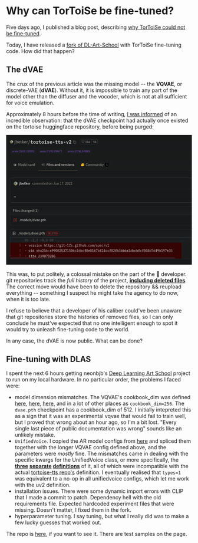 # Why can TorToiSe be fine-tuned?


Five days ago, I published a blog post, describing [why TorToiSe could not be fine-tuned](https://152334h.github.io/blog/tortoise-fine-tuning/).

Today, I have released a [fork of DL-Art-School](https://github.com/152334H/DL-Art-School) with TorToiSe fine-tuning code. How did that happen?

<!--more-->

## The dVAE
The crux of the previous article was the missing model -- the **VQVAE**, or discrete-VAE (**dVAE**). Without it, it is impossible to train any part of the model other than the diffuser and the vocoder, which is not at all sufficient for voice emulation.

Approximately 8 hours before the time of writing, [I was informed](https://github.com/152334H/152334H.github.io/discussions/4#discussioncomment-4987081) of an incredible observation: that the dVAE checkpoint had actually once existed on the tortoise huggingface repository, before being purged:

![](./Screenshot_2023-02-16_11-27-28.png)

This was, to put politely, a colossal mistake on the part of the :turtle: developer. git repositories track the _full history_ of the project, [**including deleted files**](https://huggingface.co/jbetker/tortoise-tts-v2/blob/301bf480e8e89caa694a58a3144d218f7d583fb0/.models/dvae.pth). The correct move would have been to delete the repository && reupload everything -- something I suspect he might take the agency to do now, when it is too late.

I refuse to believe that a developer of his caliber could've been unaware that git repositories store the histories of removed files, so I can only conclude he must've expected that no one intelligent enough to spot it would try to unleash fine-tuning code to the world.

In any case, the dVAE is now public. What can be done?

## Fine-tuning with DLAS

I spent the next 6 hours getting neonbjb's [Deep Learning Art School](https://github.com/neonbjb/DL-Art-School) project to run on my local hardware. In no particular order, the problems I faced were:
* model dimension mismatches. The VQVAE's cookbook_dim was defined [here](https://docs.google.com/document/d/13O_eyY65i6AkNrN_LdPhpUjGhyTNKYHvDrIvHnHe1GA), [here](http://web.archive.org/web/20230125205033/https://github.com/neonbjb/tortoise-tts/issues/200), [here](http://web.archive.org/web/20230213182200/https://github.com/neonbjb/tortoise-tts/issues/92#issuecomment-1149023261), and in a lot of other places as `cookbook_dim=256`. The `dvae.pth` checkpoint has a cookbook_dim of 512. I initially intepreted this as a sign that it was an experimental vqvae that would fail to train well, but I proved that wrong about an hour ago, so I'm a bit lost. "Every single last piece of public documentation was wrong" sounds like an unlikely mistake.
* `UnifiedVoice`. I copied the AR model configs from [here](http://web.archive.org/web/20230216033901/https://github.com/neonbjb/DL-Art-School/issues/8) and spliced them together with the longer VQVAE config defined above, and the parameters were _mostly_ fine. The mismatches came in dealing with the specific kwargs for the UnifiedVoice class, or more specifically, the **[three](https://github.com/neonbjb/DL-Art-School/blob/master/codes/models/audio/tts/unified_voice4.py) [separate](https://github.com/neonbjb/DL-Art-School/blob/master/codes/models/audio/tts/unified_voice3.py) [definitions](https://github.com/neonbjb/DL-Art-School/blob/master/codes/models/audio/tts/unified_voice2.py)** of it, all of which were incompatible with the actual [tortoise-tts repo's](https://github.com/neonbjb/tortoise-tts/blob/main/tortoise/models/autoregressive.py) definition. I eventually realised that `types=1` was equivalent to a no-op in all unifiedvoice configs, which let me work with the uv2 definition.
* installation issues. There were some dynamic import errors with CLIP that I made a commit to patch. Dependency hell with the old requirements file. Expected hardcoded experiment files that were missing. Doesn't matter, I fixed them in the fork.
* hyperparameter tuning. I say tuning, but what I really did was to make a few lucky guesses that worked out.

The repo is [here](https://github.com/152334H/DL-Art-School), if you want to see it. There are test samples on the page.



